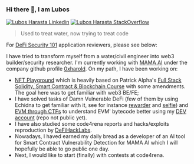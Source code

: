 ### Hi there 👋, I am Lubos

[![Lubos Harasta Linkedin](https://img.shields.io/badge/LinkedIn-0077B5?style=for-the-badge&logo=linkedin&logoColor=white)](https://www.linkedin.com/in/lubo%C5%A1-hara%C5%A1ta-7b9a68b6/)
[![Lubos Harasta StackOverflow](https://img.shields.io/badge/StackOverflow-F48024?style=for-the-badge&logo=stackoverflow&logoColor=white)](https://stackoverflow.com/users/10404409/haraslub)

> Used to treat water, now trying to treat code

For [DeFi Security 101](https://defisecuritysummit.org/defi-101-2023/) application reviewers, please see below:

I have tried to transform myself from a water/civil engineer into web3 builder/security researcher. I'm currently working with [MAMA AI](https://www.themama.ai/) under the company github profile [0xharold](https://github.com/0xharold). On my path, I have been working on:
- [NFT Playground](https://mama-nft-playground.on.fleek.co/) which is heavily based on Patrick Alpha's [Full Stack Solidity, Smart Contract & Blockchain Course](https://github.com/smartcontractkit/full-blockchain-solidity-course-js) with some amendments. The goal here was to get familiar with web3 BE/FE;
- I have solved tasks of Damn Vulnerable DeFi (few of them by using Echidna to get familiar with it, see for instance [rewarder](https://github.com/crytic/damn-vulnerable-defi-echidna/commit/a9761b3fa60a044a3c5e37f3d1d6024cd8667677) and [selfie](https://github.com/crytic/damn-vulnerable-defi-echidna/commit/c261324008ddf36575816f12e7ffd5a4cf0fee8f)) and [EVM through CTFs](https://www.evmthroughctfs.com/) to understand EVM' bytecode better using my [DEV account](https://goerli.etherscan.io/address/0xdb52ab45552a079cd316a874131b91675849a7bf) (repo not public yet).
- I have also studied some code4rena reports and hacks/exploits reproduction by [DeFiHackLabs](https://github.com/SunWeb3Sec/DeFiHackLabs/blob/main/README.md).
- Nowadays, I haved earned my daily bread as a developer of an AI tool for Smart Contract Vulnerability Detection for MAMA AI which I will hopefully be able to go public one day.
- Next, I would like to start (finally) with contests at code4rena.
